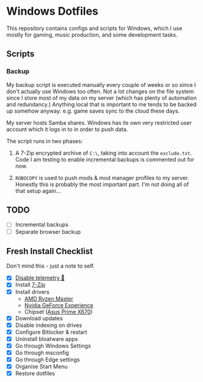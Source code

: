 # Windows Dotfiles

This repository contains configs and scripts for Windows, which I use mostly for gaming, music production, and some development tasks.

## Scripts

### Backup

My backup script is executed manually every couple of weeks or so since I don't actually use Windows too often. Not a lot changes on the file system since I store most of my data on my server (which has plenty of automation and redundancy.) Anything local that is important to me tends to be backed up somehow anyway: e.g. game saves sync to the cloud these days.

My server hosts Samba shares. Windows has its own very restricted user account which it logs in to in order to push data.

The script runs in two phases:

1. A 7-Zip encrypted archive of `C:\`, taking into account the `exclude.txt`. Code I am testing to enable incremental backups is commented out for now.

2. `ROBOCOPY` is used to push mods & mod manager profiles to my server. Honestly this is probably the most important part. I'm not doing all of that setup again...

## TODO

- [ ] Incremental backups
- [ ] Separate browser backup

## Fresh Install Checklist

Don't mind this - just a note to self.

- [X] [Disable telemetry 🤮](https://www.makeuseof.com/windows-10-11-disable-telemetry/)
- [X] Install [7-Zip](https://www.7-zip.org)
- [X] Install drivers
    - [AMD Ryzen Master](https://download.amd.com/Desktop/AMD-Ryzen-Master.exe)
    - [Nvidia GeForce Experience](https://www.nvidia.com/en-gb/geforce/geforce-experience/)
    - Chipset ([Asus Prime X670](https://www.asus.com/uk/motherboards-components/motherboards/prime/prime-x670-p/helpdesk_download/?model2Name=PRIME-X670-P))
- [X] Download updates
- [X] Disable indexing on drives
- [X] Configure Bitlocker & restart
- [X] Uninstall bloatware apps
- [X] Go through Windows Settings
- [X] Go through msconfig
- [X] Go through Edge settings
- [X] Organise Start Menu
- [X] Restore dotfiles
